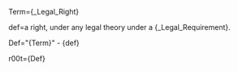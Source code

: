 Term={_Legal_Right}

def=a right, under any legal theory under a {_Legal_Requirement}.

Def="{Term}" - {def}

r00t={Def}

